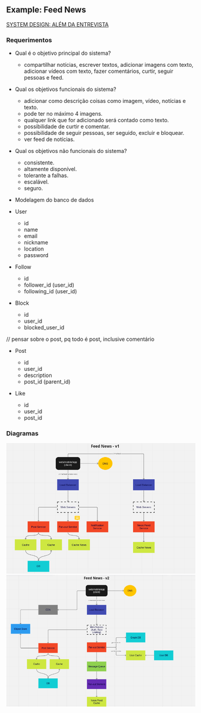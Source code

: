 ## Example: Feed News

[SYSTEM DESIGN: ALÉM DA ENTREVISTA](https://www.youtube.com/watch?v=-8tdjn30SSw)

### Requerimentos

- Qual é o objetivo principal do sistema?
  - compartilhar notícias, escrever textos, adicionar imagens com texto, adicionar vídeos com texto, fazer comentários, curtir, seguir pessoas e feed.

- Qual os objetivos funcionais do sistema?
  - adicionar como descrição coisas como imagem, vídeo, notícias e texto.
  - pode ter no máximo 4 imagens.
  - qualquer link que for adicionado será contado como texto.
  - possibilidade de curtir e comentar.
  - possibilidade de seguir pessoas, ser seguido, excluir e bloquear.
  - ver feed de notícias.

- Qual os objetivos não funcionais do sistema?
  - consistente.
  - altamente disponível.
  - tolerante a falhas.
  - escalável.
  - seguro.

- Modelagem do banco de dados

- User
  - id
  - name
  - email
  - nickname
  - location
  - password

- Follow
  - id
  - follower_id (user_id)
  - following_id (user_id)

- Block
  - id
  - user_id
  - blocked_user_id

// pensar sobre o post, pq todo é post, inclusive comentário
- Post
  - id
  - user_id
  - description
  - post_id (parent_id)

- Like
  - id
  - user_id
  - post_id


### Diagramas

![Feed News - v1](../images/feed-news-v1.png)
![Feed News - v2](../images/feed-news-v2.png)
